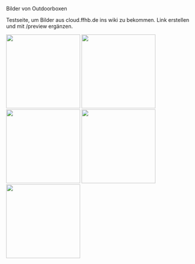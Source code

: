 

Bilder von Outdoorboxen

Testseite, um Bilder aus cloud.ffhb.de ins wiki zu bekommen.
Link erstellen und mit /preview ergänzen.

<img src="https://cloud.ffhb.de/index.php/s/J8nggBNNfGawzMr/preview" width="200">

<img src="https://cloud.ffhb.de/index.php/s/PzcfemXKEX2BqD9/preview" width="200">

<img src="https://cloud.ffhb.de/index.php/s/cWiZTTb2k3KoejJ/preview" width="200">

<img src="https://cloud.ffhb.de/index.php/s/KW8EW2jpc5k2tAb/preview" width="200">



<img src="https://radiobbsnextcloudpi4.spdns.de/index.php/s/xcxnZopZqYgXs78/preview" width="200">



